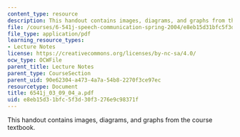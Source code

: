 ```yaml
---
content_type: resource
description: This handout contains images, diagrams, and graphs from the course textbook.
file: /courses/6-541j-speech-communication-spring-2004/e8eb15d31bfc5f3d30f3276e9c98371f_6541j_03_09_04_a.pdf
file_type: application/pdf
learning_resource_types:
- Lecture Notes
license: https://creativecommons.org/licenses/by-nc-sa/4.0/
ocw_type: OCWFile
parent_title: Lecture Notes
parent_type: CourseSection
parent_uid: 90e62304-a473-4a7a-54b8-2270f3ce97ec
resourcetype: Document
title: 6541j_03_09_04_a.pdf
uid: e8eb15d3-1bfc-5f3d-30f3-276e9c98371f
---
```

This handout contains images, diagrams, and graphs from the course textbook.
